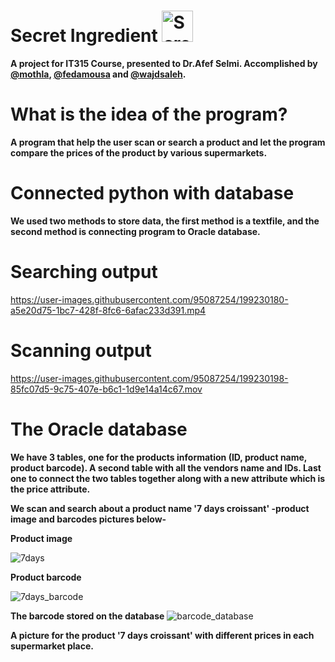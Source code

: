 # Secret Ingredient <img width="50" alt="Screen Shot 2022-11-01 at 12 42 43 AM" src="https://user-images.githubusercontent.com/94991403/199116062-5634eec0-4335-4c4d-b933-b1bd625b8d5a.png">
**A project for IT315 Course, presented to Dr.Afef Selmi. Accomplished by [@mothla](https://github.com/mothla), [@fedamousa](https://github.com/fedamousa) and [@wajdsaleh](https://github.com/wajdsaleh).**
# What is the idea of the program?
**A program that help the user scan or search a product and let the program compare the prices of the product by various supermarkets.**
# Connected python with database
**We used two methods to store data, the first method is a textfile, and the second method is connecting program to Oracle database.**

# Searching output





https://user-images.githubusercontent.com/95087254/199230180-a5e20d75-1bc7-428f-8fc6-6afac233d391.mp4




# Scanning output



https://user-images.githubusercontent.com/95087254/199230198-85fc07d5-9c75-407e-b6c1-1d9e14a14c67.mov



# The Oracle database
**We have 3 tables, one for the products information (ID, product name, product barcode). A second table with all the vendors name and IDs. Last one to connect the two tables together along with a new attribute which is the price attribute.**

**We scan and search about a product name '7 days croissant' -product image and barcodes pictures below-**

**Product image** <br>


![7days](https://user-images.githubusercontent.com/74684120/199228883-f7693434-67a9-42a5-8949-fd8acbe93e46.png)

**Product barcode**<br>


![7days_barcode](https://user-images.githubusercontent.com/74684120/199230438-14f4ae13-53ab-40be-b330-68fe00559165.jpeg)



**The barcode stored on the database**
![barcode_database](https://user-images.githubusercontent.com/74684120/199229890-545ad887-e542-4d69-847a-aa7c06f5fba3.png)


**A picture for the product '7 days croissant' with different prices in each supermarket place.**
